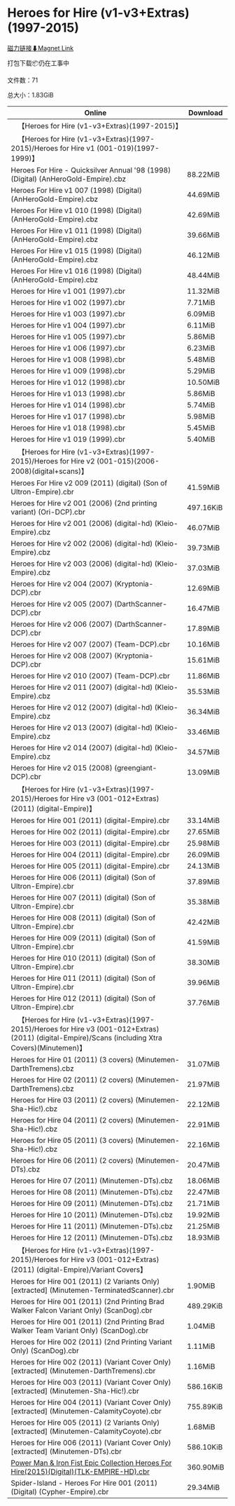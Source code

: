# Heroes for Hire (v1-v3+Extras)(1997-2015)

[磁力链接⬇Magnet Link](magnet:?xt=urn:btih:5ea3aec908513a7c4a7e6367a5b52282edff7b37&dn=Heroes%20for%20Hire%20%28v1-v3%2BExtras%29%281997-2015%29)

打包下载📦仍在工事中

文件数：71

总大小：1.83GiB

Online | Download
--- | ---
&emsp;【Heroes for Hire (v1-v3+Extras)(1997-2015)】 | 
&emsp;【Heroes for Hire (v1-v3+Extras)(1997-2015)/Heroes for Hire v1 (001-019)(1997-1999)】 | 
Heroes For Hire - Quicksilver Annual '98 (1998) (Digital) (AnHeroGold-Empire).cbz | 88.22MiB
Heroes For Hire v1 007 (1998) (Digital) (AnHeroGold-Empire).cbz | 44.69MiB
Heroes For Hire v1 010 (1998) (Digital) (AnHeroGold-Empire).cbz | 42.69MiB
Heroes For Hire v1 011 (1998) (Digital) (AnHeroGold-Empire).cbz | 39.66MiB
Heroes For Hire v1 015 (1998) (Digital) (AnHeroGold-Empire).cbz | 46.12MiB
Heroes For Hire v1 016 (1998) (Digital) (AnHeroGold-Empire).cbz | 48.44MiB
Heroes for Hire v1 001 (1997).cbr | 11.32MiB
Heroes for Hire v1 002 (1997).cbr | 7.71MiB
Heroes for Hire v1 003 (1997).cbr | 6.09MiB
Heroes for Hire v1 004 (1997).cbr | 6.11MiB
Heroes for Hire v1 005 (1997).cbr | 5.86MiB
Heroes for Hire v1 006 (1997).cbr | 6.23MiB
Heroes for Hire v1 008 (1998).cbr | 5.48MiB
Heroes for Hire v1 009 (1998).cbr | 5.29MiB
Heroes for Hire v1 012 (1998).cbr | 10.50MiB
Heroes for Hire v1 013 (1998).cbr | 5.86MiB
Heroes for Hire v1 014 (1998).cbr | 5.74MiB
Heroes for Hire v1 017 (1998).cbr | 5.98MiB
Heroes for Hire v1 018 (1998).cbr | 5.45MiB
Heroes for Hire v1 019 (1999).cbr | 5.40MiB
&emsp;【Heroes for Hire (v1-v3+Extras)(1997-2015)/Heroes for Hire v2 (001-015)(2006-2008)(digital+scans)】 | 
Heroes For Hire v2 009 (2011) (digital) (Son of Ultron-Empire).cbr | 41.59MiB
Heroes for Hire v2 001 (2006) (2nd printing variant) (Ori-DCP).cbr | 497.16KiB
Heroes for Hire v2 001 (2006) (digital-hd) (Kleio-Empire).cbz | 46.07MiB
Heroes for Hire v2 002 (2006) (digital-hd) (Kleio-Empire).cbz | 39.73MiB
Heroes for Hire v2 003 (2006) (digital-hd) (Kleio-Empire).cbz | 37.03MiB
Heroes for Hire v2 004 (2007) (Kryptonia-DCP).cbr | 12.69MiB
Heroes for Hire v2 005 (2007) (DarthScanner-DCP).cbr | 16.47MiB
Heroes for Hire v2 006 (2007) (DarthScanner-DCP).cbr | 17.89MiB
Heroes for Hire v2 007 (2007) (Team-DCP).cbr | 10.16MiB
Heroes for Hire v2 008 (2007) (Kryptonia-DCP).cbr | 15.61MiB
Heroes for Hire v2 010 (2007) (Team-DCP).cbr | 11.86MiB
Heroes for Hire v2 011 (2007) (digital-hd) (Kleio-Empire).cbz | 35.53MiB
Heroes for Hire v2 012 (2007) (digital-hd) (Kleio-Empire).cbz | 36.34MiB
Heroes for Hire v2 013 (2007) (digital-hd) (Kleio-Empire).cbz | 33.46MiB
Heroes for Hire v2 014 (2007) (digital-hd) (Kleio-Empire).cbz | 34.57MiB
Heroes for Hire v2 015 (2008) (greengiant-DCP).cbr | 13.09MiB
&emsp;【Heroes for Hire (v1-v3+Extras)(1997-2015)/Heroes for Hire v3 (001-012+Extras) (2011) (digital-Empire)】 | 
Heroes for Hire 001 (2011) (digital-Empire).cbr | 33.14MiB
Heroes for Hire 002 (2011) (digital-Empire).cbr | 27.65MiB
Heroes for Hire 003 (2011) (digital-Empire).cbr | 25.98MiB
Heroes for Hire 004 (2011) (digital-Empire).cbr | 26.09MiB
Heroes for Hire 005 (2011) (digital-Empire).cbr | 24.13MiB
Heroes for Hire 006 (2011) (digital) (Son of Ultron-Empire).cbr | 37.89MiB
Heroes for Hire 007 (2011) (digital) (Son of Ultron-Empire).cbr | 35.38MiB
Heroes for Hire 008 (2011) (digital) (Son of Ultron-Empire).cbr | 42.42MiB
Heroes for Hire 009 (2011) (digital) (Son of Ultron-Empire).cbr | 41.59MiB
Heroes for Hire 010 (2011) (digital) (Son of Ultron-Empire).cbr | 38.30MiB
Heroes for Hire 011 (2011) (digital) (Son of Ultron-Empire).cbr | 39.96MiB
Heroes for Hire 012 (2011) (digital) (Son of Ultron-Empire).cbr | 37.76MiB
&emsp;【Heroes for Hire (v1-v3+Extras)(1997-2015)/Heroes for Hire v3 (001-012+Extras) (2011) (digital-Empire)/Scans (including Xtra Covers)(Minutemen)】 | 
Heroes for Hire 01 (2011) (3 covers) (Minutemen-DarthTremens).cbz | 31.07MiB
Heroes for Hire 02 (2011) (2 covers) (Minutemen-DarthTremens).cbz | 21.97MiB
Heroes for Hire 03 (2011) (2 covers) (Minutemen-Sha-Hic!).cbz | 22.12MiB
Heroes for Hire 04 (2011) (2 covers) (Minutemen-Sha-Hic!).cbz | 22.91MiB
Heroes for Hire 05 (2011) (3 covers) (Minutemen-Sha-Hic!).cbz | 22.16MiB
Heroes for Hire 06 (2011) (2 covers) (Minutemen-DTs).cbz | 20.47MiB
Heroes for Hire 07 (2011) (Minutemen-DTs).cbz | 18.06MiB
Heroes for Hire 08 (2011) (Minutemen-DTs).cbz | 22.47MiB
Heroes for Hire 09 (2011) (Minutemen-DTs).cbz | 21.71MiB
Heroes for Hire 10 (2011) (Minutemen-DTs).cbz | 19.92MiB
Heroes for Hire 11 (2011) (Minutemen-DTs).cbz | 21.25MiB
Heroes for Hire 12 (2011) (Minutemen-DTs).cbz | 18.93MiB
&emsp;【Heroes for Hire (v1-v3+Extras)(1997-2015)/Heroes for Hire v3 (001-012+Extras) (2011) (digital-Empire)/Variant Covers】 | 
Heroes for Hire 001 (2011) (2 Variants Only) \[extracted\] (Minutemen-TerminatedScanner).cbr | 1.90MiB
Heroes for Hire 001 (2011) (2nd Printing Brad Walker Falcon Variant Only) (ScanDog).cbr | 489.29KiB
Heroes for Hire 001 (2011) (2nd Printing Brad Walker Team Variant Only) (ScanDog).cbr | 1.04MiB
Heroes for Hire 002 (2011) (2nd Printing Variant Only) (ScanDog).cbr | 1.11MiB
Heroes for Hire 002 (2011) (Variant Cover Only) \[extracted\] (Minutemen-DarthTremens).cbr | 1.16MiB
Heroes for Hire 003 (2011) (Variant Cover Only) \[extracted\] (Minutemen-Sha-Hic!).cbr | 586.16KiB
Heroes for Hire 004 (2011) (Variant Cover Only) \[extracted\] (Minutemen-CalamityCoyote).cbr | 755.89KiB
Heroes for Hire 005 (2011) (2 Variants Only) \[extracted\] (Minutemen-CalamityCoyote).cbr | 1.68MiB
Heroes for Hire 006 (2011) (Variant Cover Only) \[extracted\] (Minutemen-DTs).cbr | 586.10KiB
[Power Man & Iron Fist Epic Collection Heroes For Hire(2015)(Digital)(TLK-EMPIRE-HD).cbr](https://github.com/alicewish/markdown/blob/master/comic/Power-Man-Iron-Fist-Epic-Collection-Heroes-For-Hire-2015-Digital-TLK-EMPIRE-HD-cbr.md) | 360.90MiB
Spider-Island - Heroes For Hire 001 (2011) (Digital) (Cypher-Empire).cbr | 29.34MiB